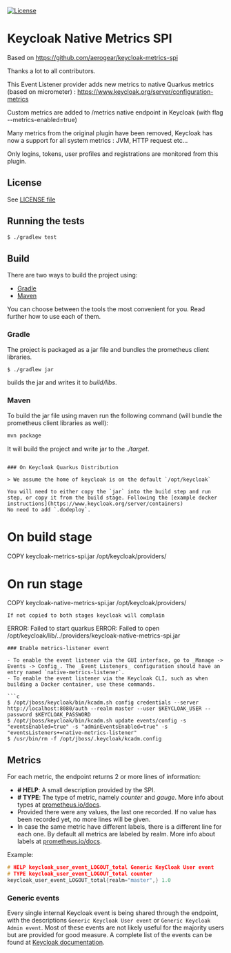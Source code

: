 [![License](https://img.shields.io/:license-Apache2-blue.svg)](http://www.apache.org/licenses/LICENSE-2.0)

# Keycloak Native Metrics SPI

Based on https://github.com/aerogear/keycloak-metrics-spi

Thanks a lot to all contributors.

This Event Listener provider adds new metrics to native Quarkus metrics (based on micrometer) : https://www.keycloak.org/server/configuration-metrics

Custom metrics are added to /metrics native endpoint in Keycloak (with flag --metrics-enabled=true)

Many metrics from the original plugin have been removed, Keycloak has now a support for all system metrics : JVM, HTTP request etc...

Only logins, tokens, user profiles and registrations are monitored from this plugin.

## License

See [LICENSE file](./LICENSE)

## Running the tests

```sh
$ ./gradlew test
```

## Build

There are two ways to build the project using:

* [Gradle](https://gradle.org/)
* [Maven](https://maven.apache.org/)

You can choose between the tools the most convenient for you. Read further how to use each of them.

### Gradle

The project is packaged as a jar file and bundles the prometheus client libraries.

```sh
$ ./gradlew jar
```

builds the jar and writes it to _build/libs_.

### Maven

To build the jar file using maven run the following command (will bundle the prometheus client libraries as well):

```sh
mvn package
```

It will build the project and write jar to the _./target_.

```##

### On Keycloak Quarkus Distribution

> We assume the home of keycloak is on the default `/opt/keycloak`

You will need to either copy the `jar` into the build step and run step, or copy it from the build stage. Following the [example docker instructions](https://www.keycloak.org/server/containers)
No need to add `.dodeploy`.

```

# On build stage

COPY keycloak-metrics-spi.jar /opt/keycloak/providers/

# On run stage

COPY keycloak-native-metrics-spi.jar /opt/keycloak/providers/

```
If not copied to both stages keycloak will complain

```

ERROR: Failed to start quarkus
ERROR: Failed to open /opt/keycloak/lib/../providers/keycloak-native-metrics-spi.jar

```
### Enable metrics-listener event

- To enable the event listener via the GUI interface, go to _Manage -> Events -> Config_. The _Event Listeners_ configuration should have an entry named `native-metrics-listener`.
- To enable the event listener via the Keycloak CLI, such as when building a Docker container, use these commands.

```c
$ /opt/jboss/keycloak/bin/kcadm.sh config credentials --server http://localhost:8080/auth --realm master --user $KEYCLOAK_USER --password $KEYCLOAK_PASSWORD
$ /opt/jboss/keycloak/bin/kcadm.sh update events/config -s "eventsEnabled=true" -s "adminEventsEnabled=true" -s "eventsListeners+=native-metrics-listener"
$ /usr/bin/rm -f /opt/jboss/.keycloak/kcadm.config
```

## Metrics

For each metric, the endpoint returns 2 or more lines of information:

* **# HELP**: A small description provided by the SPI.
* **# TYPE**: The type of metric, namely _counter_ and _gauge_. More info about types at [prometheus.io/docs](https://prometheus.io/docs/concepts/metric_types/).
* Provided there were any values, the last one recorded. If no value has been recorded yet, no more lines will be given.
* In case the same metric have different labels, there is a different line for each one. By default all metrics are labeled by realm. More info about labels at [prometheus.io/docs](https://prometheus.io/docs/practices/naming/).

Example:

```c
# HELP keycloak_user_event_LOGOUT_total Generic KeyCloak User event
# TYPE keycloak_user_event_LOGOUT_total counter
keycloak_user_event_LOGOUT_total{realm="master",} 1.0
```

### Generic events

Every single internal Keycloak event is being shared through the endpoint, with the descriptions `Generic Keycloak User event` or `Generic Keycloak Admin event`. Most of these events are not likely useful for the majority users but are provided for good measure. A complete list of the events can be found at [Keycloak documentation](https://www.keycloak.org/docs-api/4.8/javadocs/org/keycloak/events/EventType.html).

```

```
